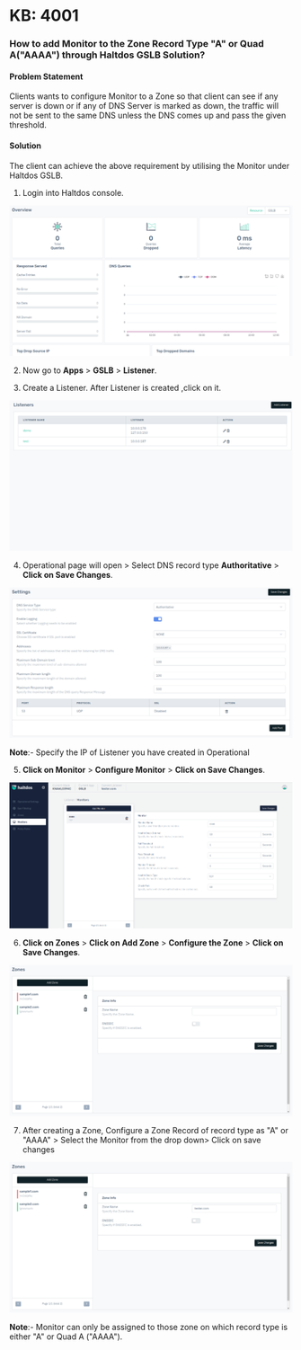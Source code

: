 # KB: 4001

### **How to add Monitor to the Zone Record Type "A" or Quad A("AAAA") through Haltdos GSLB Solution?**

#### **Problem Statement**

Clients wants to configure Monitor to a Zone so that client can see if any server is down or if any of DNS Server is marked as down, the traffic will not be sent to the same DNS unless the DNS comes up and pass the given threshold.  

#### **Solution**

The client can achieve the above requirement by utilising the Monitor under Haltdos GSLB.

1. Login into Haltdos console.

![​kb-4001](/img/gslb/v8/kb/kb_4001_overview.png)

2. Now go to **Apps** > **GSLB** > **Listener**.

3. Create a Listener. After Listener is created ,click on it.

![kb-4001](/img/gslb/v8/kb/kb_4001_listener.png)

4. Operational page will open > Select DNS record type **Authoritative** > **Click on Save Changes**.

![kb-4001](/img/gslb/v8/kb/kb_4001_setting.png)

**Note**:- Specify the IP of Listener you have created in Operational 

5. **Click on Monitor** > **Configure Monitor** > **Click on Save Changes**.

![kb-4001](/img/gslb/v7/kb/monitors_kb_4001_4.png)

6. **Click on Zones** > **Click on Add Zone** > **Configure the Zone** > **Click on Save Changes**. 

![kb-4001](/img/gslb/v8/kb/kb_4001_zones.png)

7. After creating a Zone, Configure a Zone Record of record type as "A" or "AAAA" > Select the Monitor from the drop down> Click on save changes 

![](/img/gslb/v8/kb/kb_4001_zone_conf.png)

**Note**:- Monitor can only be assigned to those zone on which record type is either "A" or Quad A ("AAAA").
​
